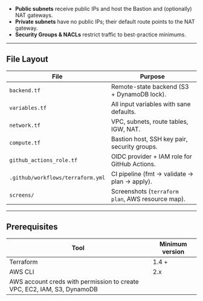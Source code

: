 
- **Public subnets** receive public IPs and host the Bastion and (optionally) NAT gateways.  
- **Private subnets** have no public IPs; their default route points to the NAT gateway.  
- **Security Groups & NACLs** restrict traffic to best-practice minimums.

---

## File Layout

| File | Purpose |
|------|---------|
| `backend.tf` | Remote-state backend (S3 + DynamoDB lock). |
| `variables.tf` | All input variables with sane defaults. |
| `network.tf` | VPC, subnets, route tables, IGW, NAT. |
| `compute.tf` | Bastion host, SSH key pair, security groups. |
| `github_actions_role.tf` | OIDC provider + IAM role for GitHub Actions. |
| `.github/workflows/terraform.yml` | CI pipeline (fmt → validate → plan → apply). |
| `screens/` | Screenshots (`terraform plan`, AWS resource map). |

---

## Prerequisites

| Tool | Minimum version |
|------|-----------------|
| Terraform | 1.4 + |
| AWS CLI   | 2.x |
| AWS account creds with permission to create VPC, EC2, IAM, S3, DynamoDB |

 